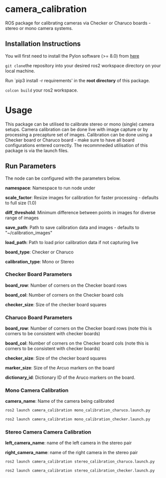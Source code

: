 # camera_calibration
ROS package for calibrating cameras via Checker or Charuco boards - stereo or mono camera systems.

## Installation Instructions
You will first need to install the Pylon software (>= 8.0) from [here](https://www.baslerweb.com/en/software/pylon/) 

`git clone`the repository into your desired ros2 workspace directory on your local machine.

Run `pip3 install -r requirements' in the **root directory** of this package.

`colcon build` your ros2 workspace. 

# Usage
This package can be utilised to calibrate stereo or mono (single) camera setups.
Camera calibration can be done live with image capture or by processing a precapture set of images. 
Calibration can be done using a Checker board or Charuco board - make sure to have all board configurations entered correctly.
The recommneded utilisation of this package is via the launch files.

## Run Parameters
The node can be configured with the parameters below.

**namespace**: Namespace to run node under

**scale_factor**: Resize images for calibration for faster processing - defaults to full size (1.0)

**diff_threshold**: Minimum difference between points in images for diverse range of images

**save_path**: Path to save calibration data and images - defaults to "~/calibration_images"

**load_path**: Path to load prior calibration data if not capturing live

**board_type**: Checker or Charuco

**calibration_type**: Mono or Stereo

### Checker Board Parameters

**board_row**: Number of corners on the Checker board rows

**board_col**: Number of corners on the Checker board cols

**checker_size**: Size of the checker board squares

### Charuco Board Parameters

**board_row**: Number of corners on the Checker board rows (note this is corners to be consistent with checker boards)

**board_col**: Number of corners on the Checker board cols (note this is corners to be consistent with checker boards)

**checker_size**: Size of the checker board squares

**marker_size**: Size of the Arcuo markers on the board

**dictionary_id**: Dictionary ID of the Aruco markers on the board.

### Mono Camera Calibration

**camera_name**: Name of the camera being calibrated

```sh
ros2 launch camera_calibration mono_calibration_charuco.launch.py 
```

```sh
ros2 launch camera_calibration mono_calibration_checker.launch.py
```

### Stereo Camera Camera Calibration

**left_camera_name**: name of the left camera in the stereo pair

**right_camera_name**: name of the right camera in the stereo pair

```sh
ros2 launch camera_calibration stereo_calibration_charuco.launch.py 
```

```sh
ros2 launch camera_calibration stereo_calibration_checker.launch.py
```
